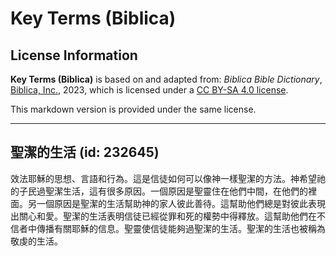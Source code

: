 # Key Terms (Biblica)

## License Information

**Key Terms (Biblica)** is based on and adapted from: _Biblica Bible Dictionary_, [Biblica, Inc.](https://www.biblica.com/), 2023, which is licensed under a [CC BY-SA 4.0 license](https://creativecommons.org/licenses/by-sa/4.0/legalcode.en).

This markdown version is provided under the same license.



--------------------------------

## 聖潔的生活 (id: 232645)

效法耶穌的思想、言語和行為。這是信徒如何可以像神一樣聖潔的方法。神希望祂的子民過聖潔生活，這有很多原因。一個原因是聖靈住在他們中間，在他們的裡面。另一個原因是聖潔的生活幫助神的家人彼此善待。這幫助他們總是對彼此表現出關心和愛。聖潔的生活表明信徒已經從罪和死的權勢中得釋放。這幫助他們在不信者中傳播有關耶穌的信息。聖靈使信徒能夠過聖潔的生活。聖潔的生活也被稱為敬虔的生活。


